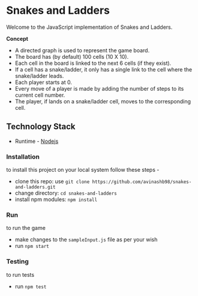 # Snakes and Ladders

Welcome to the JavaScript implementation of Snakes and Ladders.

**Concept**
-  A directed graph is used to represent the game board.
- The board has (by default) 100 cells (10 X 10).
- Each cell in the board is linked to the next 6 cells (if they exist).
- If a cell has a snake/ladder, it only has a single link to the cell where the snake/ladder leads.
- Each player starts at 0.
- Every move of a player is made by adding the number of steps to its current cell number.
- The player, if lands on a snake/ladder cell, moves to the corresponding cell.

## Technology Stack
* Runtime - [Nodejs](https://nodejs.org/en/)

### Installation
to install this project on your local system follow these steps -
- clone this repo: use `git clone https://github.com/avinashb98/snakes-and-ladders.git`
- change directory: `cd snakes-and-ladders`
- install npm modules: `npm install`

### Run
to run the game
- make changes to the `sampleInput.js` file as per your wish
- run `npm start`

### Testing
to run tests
- run `npm test`